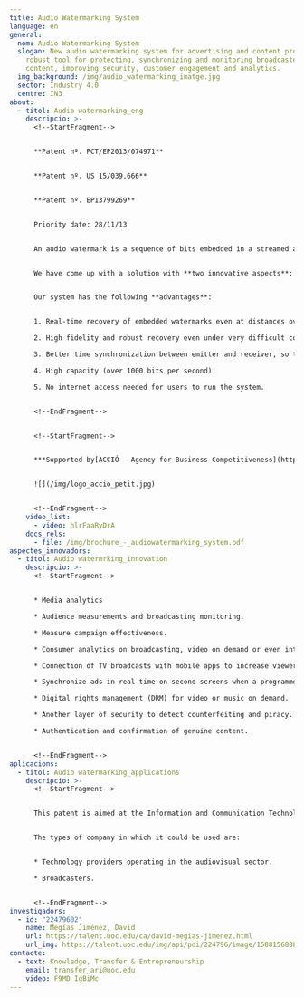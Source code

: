 ```yaml
---
title: Audio Watermarking System
language: en
general:
  nom: Audio Watermarking System
  slogan: New audio watermarking system for advertising and content protection. A
    robust tool for protecting, synchronizing and monitoring broadcasted
    content, improving security, customer engagement and analytics.
  img_background: /img/audio_watermarking_imatge.jpg
  sector: Industry 4.0
  centre: IN3
about:
  - titol: Audio watermarking_eng
    descripcio: >-
      <!--StartFragment-->


      **Patent nº. PCT/EP2013/074971**  


      **Patent nº. US 15/039,666** 


      **Patent nº. EP13799269**


      Priority date: 28/11/13


      An audio watermark is a sequence of bits embedded in a streamed audio signal (TV, radio or internet). They are imperceptible to the human senses and are only picked up by devices such as smartphones or tablets. A watermark contains unique identifiers of both the portion of the audio from which the mark was extracted and the distribution source to which the content can be credited.


      We have come up with a solution with **two innovative aspects**: first, the use of the Fourier domain, and second, the use of the time and frequency domains during the embedding.


      Our system has the following **advantages**:


      1. Real-time recovery of embedded watermarks even at distances over 6 metres from the audio transmitter (other state-of-the-art applications can only recover at distances up to 1.5 metres).

      2. High fidelity and robust recovery even under very difficult conditions, overcoming broadcasting distortions and background noise.

      3. Better time synchronization between emitter and receiver, so the hidden content reaches its target at the right time.

      4. High capacity (over 1000 bits per second).

      5. No internet access needed for users to run the system.


      <!--EndFragment-->


      <!--StartFragment-->


      ***Supported by[ACCIÓ – Agency for Business Competitiveness](http://catalonia.com/)***


      ![](/img/logo_accio_petit.jpg)


      <!--EndFragment-->
    video_list:
      - video: hlrFaaRyDrA
    docs_rels:
      - file: /img/brochure_-_audiowatermarking_system.pdf
aspectes_innovadors:
  - titol: Audio watermrking_innovation
    descripcio: >-
      <!--StartFragment-->


      * Media analytics 

      * Audience measurements and broadcasting monitoring. 

      * Measure campaign effectiveness. 

      * Consumer analytics on broadcasting, video on demand or even internet distribution. TV advertising 

      * Connection of TV broadcasts with mobile apps to increase viewer engagement. 

      * Synchronize ads in real time on second screens when a programme or ad is on air. Digital security 

      * Digital rights management (DRM) for video or music on demand. 

      * Another layer of security to detect counterfeiting and piracy. 

      * Authentication and confirmation of genuine content.


      <!--EndFragment-->
aplicacions:
  - titol: Audio watermarking_applications
    descripcio: >-
      <!--StartFragment-->


      This patent is aimed at the Information and Communication Technology sector. 


      The types of company in which it could be used are: 


      * Technology providers operating in the audiovisual sector. 

      * Broadcasters.


      <!--EndFragment-->
investigadors:
  - id: "22479602"
    name: Megías Jiménez, David
    url: https://talent.uoc.edu/ca/david-megias-jimenez.html
    url_img: https://talent.uoc.edu/img/api/pdi/224796/image/1588156888077
contacte:
  - text: Knowledge, Transfer & Entrepreneurship
    email: transfer_ari@uoc.edu
    video: F9MD_IgBiMc
---
```

